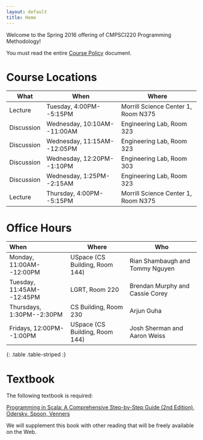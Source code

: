 ```yaml
---
layout: default
title: Home
---
```


Welcome to the Spring 2016 offering of CMPSCI220 Programming Methodology!

You must read the entire [Course Policy] document.

# Course Locations


<table class="table table-striped">
<thead>
  <tr><th>What</th><th>When</th><th>Where</th></tr>
</thead>
<tbody>
<tr><td>Lecture</td><td>Tuesday, 4:00PM--5:15PM</td><td>Morrill Science Center 1, Room N375</td></tr>
<tr><td>Discussion</td><td>Wednesday, 10:10AM--11:00AM</td><td>Engineering Lab, Room 323</td></tr>
<tr><td>Discussion</td><td>Wednesday, 11:15AM--12:05PM</td><td>Engineering Lab, Room 323</td></tr>
<tr><td>Discussion</td><td>Wednesday, 12:20PM--1:10PM</td><td>Engineering Lab, Room 303</td></tr>
<tr><td>Discussion</td><td>Wednesday, 1:25PM--2:15AM</td><td>Engineering Lab, Room 323</td></tr>
<tr><td>Lecture</td><td>Thursday, 4:00PM--5:15PM</td><td>Morrill Science Center 1, Room N375</td></tr>
</tbody>
</table>

# Office Hours

| When                       | Where                                | Who                               |
|:---------------------------|--------------------------------------|-----------------------------------|
| Monday, 11:00AM--12:00PM   | USpace (CS Building, Room 144)       | Rian Shambaugh and Tommy Nguyen   |
| Tuesday, 11:45AM--12:45PM  | LGRT, Room 220                       | Brendan Murphy and Cassie Corey   |
| Thursdays, 1:30PM--2:30PM  | CS Building, Room 230                | Arjun Guha                        |
| Fridays, 12:00PM--1:00PM   | USpace (CS Building, Room 144)       | Josh Sherman and Aaron Weiss      |
{: .table .table-striped :}


# Textbook

The following textbook is required:

[Programming in Scala: A Comprehensive Step-by-Step Guide (2nd Edition), Odersky, Spoon, Venners][textbook]

We will supplement this book with other reading that will be freely available on
the Web.

[Course Policy]: ../policies
[textbook]: http://www.amazon.com/Programming-Scala-Comprehensive-Step-Step/dp/0981531644
